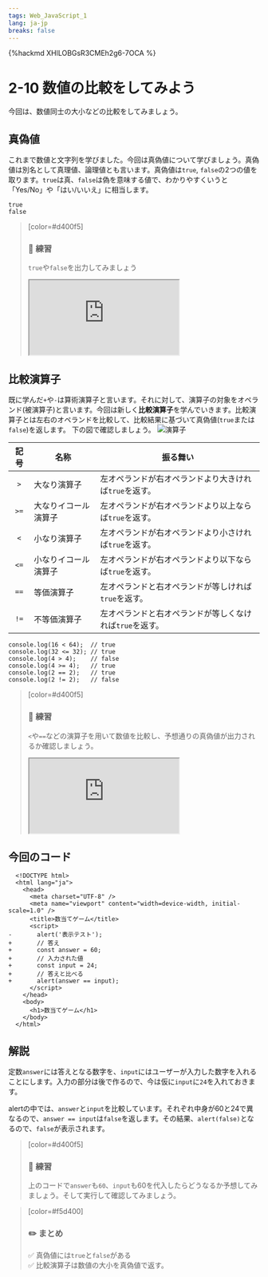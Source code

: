 ```yaml
---
tags: Web_JavaScript_1
lang: ja-jp
breaks: false
---
```


{%hackmd XHlLOBGsR3CMEh2g6-7OCA %}

# 2-10 数値の比較をしてみよう

今回は、数値同士の大小などの比較をしてみましょう。

## 真偽値

これまで数値と文字列を学びました。今回は真偽値について学びましょう。真偽値は別名として真理値、論理値とも言います。真偽値は`true`, `false`の2つの値を取ります。`true`は真、`false`は偽を意味する値で、わかりやすくいうと「Yes/No」や「はい/いいえ」に相当します。

```javascript=
true
false
```

> [color=#d400f5]
> 
> ### :rocket: **練習**
> 
> `true`や`false`を出力してみましょう
> 
> <iframe src="https://uec-programming.github.io/basic_training/web-sample/editor.html?code=console.log(    );"></iframe>

## 比較演算子

既に学んだ`+`や`-`は算術演算子と言います。それに対して、演算子の対象をオペランド(被演算子)と言います。今回は新しく**比較演算子**を学んでいきます。比較演算子とは左右のオペランドを比較して、比較結果に基づいて真偽値(`true`または`false`)を返します。
下の図で確認しましょう。
![演算子](https://uec-programming.github.io/basic_training/web-sample/img/operators.png)

| 記号 | 名称 | 振る舞い |
| :-----: | -------- | -------- |
| `>`   | 大なり演算子    | 左オペランドが右オペランドより大きければ`true`を返す。     |
| `>=`   | 大なりイコール演算子    | 左オペランドが右オペランドより以上ならば`true`を返す。     |
| `<`   | 小なり演算子    | 左オペランドが右オペランドより小さければ`true`を返す。     |
| `<=`   | 小なりイコール演算子    | 左オペランドが右オペランドより以下ならば`true`を返す。     |
| `==`   | 等価演算子    | 左オペランドと右オペランドが等しければ`true`を返す。     |
| `!=`   | 不等価演算子    | 左オペランドと右オペランドが等しくなければ`true`を返す。     |

```javascript=
console.log(16 < 64);  // true
console.log(32 <= 32); // true
console.log(4 > 4);    // false
console.log(4 >= 4);   // true
console.log(2 == 2);   // true
console.log(2 != 2);   // false
```

> [color=#d400f5]
> 
> ### :rocket: **練習**
> 
> `<`や`==`などの演算子を用いて数値を比較し、予想通りの真偽値が出力されるか確認しましょう。
> 
> <iframe src="https://uec-programming.github.io/basic_training/web-sample/editor.html?code="></iframe>

## 今回のコード

```diff=
  <!DOCTYPE html>
  <html lang="ja">
    <head>
      <meta charset="UTF-8" />
      <meta name="viewport" content="width=device-width, initial-scale=1.0" />
      <title>数当てゲーム</title>
      <script>
-       alert('表示テスト');
+       // 答え
+       const answer = 60;
+       // 入力された値
+       const input = 24;
+       // 答えと比べる
+       alert(answer == input);
      </script>
    </head>
    <body>
      <h1>数当てゲーム</h1>
    </body>
  </html>
```

## 解説

定数`answer`には答えとなる数字を、`input`にはユーザーが入力した数字を入れることにします。入力の部分は後で作るので、今は仮に`input`に`24`を入れておきます。

alertの中では、`answer`と`input`を比較しています。それぞれ中身が60と24で異なるので、`answer == input`は`false`を返します。その結果、`alert(false)`となるので、`false`が表示されます。

> [color=#d400f5]
> 
> ### :rocket: **練習**
> 
> 上のコードで`answer`も`60`、`input`も60を代入したらどうなるか予想してみましょう。そして実行して確認してみましょう。


> [color=#f5d400]
> ### :pencil2: **まとめ**
> 
> :white_check_mark: 真偽値には`true`と`false`がある  
> :white_check_mark: 比較演算子は数値の大小を真偽値で返す。  
